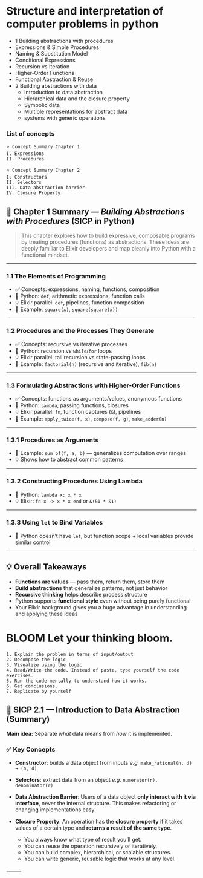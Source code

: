 # Structure and interpretation of computer problems in python

- 1 Building abstractions with procedures
 - Expressions & Simple Procedures
 - Naming & Substitution Model
 - Conditional Expressions
 - Recursion vs Iteration
 - Higher-Order Functions
 - Functional Abstraction & Reuse
- 2 Building abstractions with data
  - Introduction to data abstraction
  - Hierarchical data and the closure property
  - Symbolic data
  - Multiple representations for abstract data
  - systems with generic operations

### List of concepts

```
⭐️ Concept Summary Chapter 1
I. Expressions
II. Procedures

⭐️ Concept Summary Chapter 2
I. Constructors
II. Selectors
III. Data abstraction barrier
IV. Closure Property

```


## 📘 Chapter 1 Summary — *Building Abstractions with Procedures* (SICP in Python)

> This chapter explores how to build expressive, composable programs by treating procedures (functions) as abstractions. These ideas are deeply familiar to Elixir developers and map cleanly into Python with a functional mindset.

---

### 1.1 **The Elements of Programming**
- ✅ Concepts: expressions, naming, functions, composition
- 🐍 Python: `def`, arithmetic expressions, function calls
- 💡 Elixir parallel: `def`, pipelines, function composition
- 🧪 Example: `square(x)`, `square(square(x))`

---

### 1.2 **Procedures and the Processes They Generate**
- ✅ Concepts: recursive vs iterative processes
- 🐍 Python: recursion vs `while`/`for` loops
- 💡 Elixir parallel: tail recursion vs state-passing loops
- 🧪 Example: `factorial(n)` (recursive and iterative), `fib(n)`

---

### 1.3 **Formulating Abstractions with Higher-Order Functions**
- ✅ Concepts: functions as arguments/values, anonymous functions
- 🐍 Python: `lambda`, passing functions, closures
- 💡 Elixir parallel: `fn`, function captures (`&`), pipelines
- 🧪 Example: `apply_twice(f, x)`, `compose(f, g)`, `make_adder(n)`

---

### 1.3.1 **Procedures as Arguments**
- 🧪 Example: `sum_of(f, a, b)` — generalizes computation over ranges
- 💡 Shows how to abstract common patterns

---

### 1.3.2 **Constructing Procedures Using Lambda**
- 🐍 Python: `lambda x: x * x`
- 💡 Elixir: `fn x -> x * x end` or `&(&1 * &1)`

---

### 1.3.3 **Using `let` to Bind Variables**
- 📝 Python doesn’t have `let`, but function scope + local variables provide similar control

---

## 💡 Overall Takeaways
- **Functions are values** — pass them, return them, store them
- **Build abstractions** that generalize patterns, not just behavior
- **Recursive thinking** helps describe process structure
- Python supports **functional style** even without being purely functional
- Your Elixir background gives you a huge advantage in understanding and applying these ideas

# BLOOM Let your thinking bloom.

```
1. Explain the problem in terms of input/output
2. Decompose the logic
3. Visualize using the logic
4. Read/Write the code. Instead of paste, type yourself the code exercises.
5. Run the code mentally to understand how it works.
6. Get conclusions.
7. Replicate by yourself
```

## 🌿 SICP 2.1 — Introduction to Data Abstraction (Summary)

**Main idea:**
Separate *what* data means from *how* it is implemented.

### ✅ Key Concepts

- **Constructor**: builds a data object from inputs
  _e.g._ `make_rational(n, d) → (n, d)`

- **Selectors**: extract data from an object
  _e.g._ `numerator(r), denominator(r)`

- **Data Abstraction Barrier**:
  Users of a data object **only interact with it via interface**, never the internal structure.
  This makes refactoring or changing implementations easy.

- **Closure Property**:
  An operation has the **closure property** if it takes values of a certain type and **returns a result of the same type**.
  - You always know what type of result you’ll get.
  - You can reuse the operation recursively or iteratively.
  - You can build complex, hierarchical, or scalable structures.
  - You can write generic, reusable logic that works at any level.

⸻


